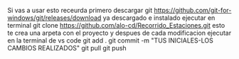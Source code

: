 Si vas a usar esto receurda primero descargar git https://github.com/git-for-windows/git/releases/download
ya descargado e instalado ejecutar en terminal
git clone https://github.com/alo-cd/Recorrido_Estaciones.git
esto te crea una arpeta con el proyecto y despues de cada modificacion ejecutar en la terminal de vs code 
git add .
git commit -m "TUS INICIALES-LOS CAMBIOS REALIZADOS"
git pull
git push 
